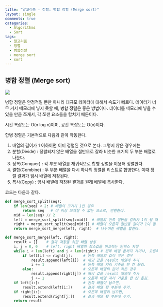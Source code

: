 ```yaml
---
title: "알고리즘 - 정렬: 병합 정렬 (Merge sort)"
layout: single
comments: true
categories:
  - Algorithms
  - Sort
tags:
  - 알고리즘
  - 정렬
  - 병합정렬
  - merge sort
  - sort
---
```


## **병합 정렬 (Merge sort)**

![](https://upload.wikimedia.org/wikipedia/commons/c/cc/Merge-sort-example-300px.gif)

병합 정렬은 안정적일 뿐만 아니라 대규모 데이터에 대해서 속도가 빠르다.
데이터가 너무 커서 메모리에 넣지 못할 때, 병합 정렬은 좋은 방법이다.
데이터를 메모리에 넣을 수 있을 만큼 쪼개서, 각 쪼갠 요소들을 합치기 때문이다.

시간 복잡도는 O(n log n)이며, 공간 복잡도는 O(n)이다.

합병 정렬은 기본적으로 다음과 같이 작동한다.
1. 배열의 길이가 1 이하이면 이미 정렬된 것으로 본다. 그렇지 않은 경우에는
2. 분할(Divide) : 정렬되지 않은 배열을 절반으로 잘라 비슷한 크기의 두 부분 배열로 나눈다.
3. 정복(Conquer) : 각 부분 배열를 재귀적으로 합병 정렬을 이용해 정렬한다.
4. 결합(Combine) : 두 부분 배열을 다시 하나의 정렬된 리스트로 합병한다. 이때 정렬 결과가 임시 배열에 저장된다.
5. 복사(Copy) : 임시 배열에 저장된 결과를 원래 배열에 복사한다.

코드는 다음과 같다.
```python
def merge_sort_split(seq):
    if len(seq) < 2: # 배열의 크기가 1인 경우
        return seq   # 더 이상 쪼개질 수 없는 요소로, 반환한다.
    mid = len(seq) // 2
    left = merge_sort_split(seq[:mid])  # 배열의 왼쪽 절반을 길이가 1이 될 때까지 쪼개어 나간다.
    right = merge_sort_split(seq[mid:]) # 배열의 오른쪽 절반을 길이가 1이 될 때까지 쪼개어 나간다.
    return merge_sort_merge(left, right)  # 나누어진 배열을 합친다.

def merge_sort_merge(left, right):
    result = []    # 결과 저장을 위한 배열 생성
    i, j = 0, 0    # left, right 배열의 최소값을 비교하는 인덱스 지정
    while i < len(left) and j < len(right): # 왼쪽 배열 끝까지 가거나, 오른쪽 배열 끝까지 갈 때까지 반복
        if left[i] <= right[j]:     # 왼쪽 배열의 값이 작은 경우
            result.append(left[i])  # 해당 값을 result 배열에 추가
            i += 1                  # 왼쪽 배열 자리 기준을 한 칸 옮김.
        else:                       # 오른쪽 배열의 값이 작은 경우
            result.append(right[j]) # 해당 값을 result 배열에 추가
            j += 1                  # 오른쪽 배열 자리 기준을 한 칸 옮김.
    if left[i:]:                    # 왼쪽 배열이 남으면,
        result.extend(left[i:])     # 결과 배열 뒷 부분에 추가.
    if right[i:]:                   # 오른쪽 배열이 남으면,
        result.extend(right[j:])    # 결과 배열 뒷 부분에 추가.
    return result
```